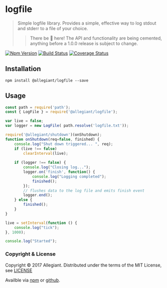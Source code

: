 # logfile

> Simple logfile library. Provides a simple, effective way to log stdout and stderr to a file of your choice.
>> There be 🐲 here! The API and functionality are being cemented, anything before a 1.0.0 release is subject to change.

[![Npm Version](https://img.shields.io/npm/v/@allegiant/logfile.svg)](https://www.npmjs.com/package/@allegiant/logfile)
[![Build Status](https://travis-ci.org/allegiant-js/logfiile.svg?branch=master)](https://travis-ci.org/allegiant-js/logfiile.svg?branch=master)
[![Coverage Status](https://coveralls.io/repos/github/allegiant-js/logfiile/badge.svg?branch=master)](https://coveralls.io/github/allegiant-js/logfiile?branch=master)

## Installation

```
npm install @allegiant/logfile --save
```

## Usage

```js
const path = require('path');
const { LogFile } = require('@allegiant/logfile');

var live = false;
var logger = new LogFile( path.resolve('logfile.txt'));

require('@allegiant/shutdown')(onShutdown);
function onShutdown(req=false, finished) {
    console.log("Shut down triggered... ", req);
    if (live !== false)
        clearInterval(live);
    
    if (logger !== false) {
        console.log("Closing log...");
        logger.on('finish', function() {
            console.log("Logging completed");
            finished();
        });
        // flushes data to the log file and emits finish event
        logger.end();
    } else {
        finished();
    }
}

live = setInterval(function () {
    console.log("tick");
}, 1000); 

console.log("Started");
```

### Copyright & License

Copyright &copy; 2017 Allegiant. Distributed under the terms of the MIT License, see [LICENSE](https://github.com/allegiant-js/logfile/blob/master/LICENSE)

Availble via [npm](https://www.npmjs.com/package/@allegiant/logfile) or [github](https://github.com/allegiant-js/logfile).
